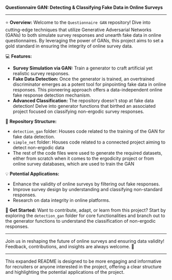 **Questionnaire GAN: Detecting & Classifying Fake Data in Online Surveys**

---

:star: **Overview:**
Welcome to the `Questionnaire GAN` repository! Dive into cutting-edge techniques that utilize Generative Adversarial Networks (GANs) to both simulate survey responses and unearth fake data in online questionnaires. By leveraging the power of GANs, this project aims to set a gold standard in ensuring the integrity of online survey data.

:computer: **Features:**

- **Survey Simulation via GAN:** Train a generator to craft artificial yet realistic survey responses.
- **Fake Data Detection:** Once the generator is trained, an overtrained discriminator emerges as a potent tool for pinpointing fake data in online responses. This pioneering approach offers a data-independent online fake response detection mechanism.
- **Advanced Classification:** The repository doesn't stop at fake data detection! Delve into generator functions that birthed an associated project focused on classifying non-ergodic survey responses.

:file_folder: **Repository Structure:**

- `detection_gan` folder: Houses code related to the training of the GAN for fake data detection.
- `simple_net` folder: Houses code related to a connected project aiming to detect non-ergodic data
- The rest of the code files were used to generate the required datasets, either from scratch when it comes to the ergodicity project or from online survey databases, which are used to train the GAN

:bulb: **Potential Applications:**

- Enhance the validity of online surveys by filtering out fake responses.
- Improve survey design by understanding and classifying non-standard responses.
- Research on data integrity in online platforms.

:wrench: **Get Started:**
Want to contribute, adapt, or learn from this project? Start by exploring the `detection_gan` folder for core functionalities and branch out to the generator functions to understand the classification of non-ergodic responses.

---

Join us in reshaping the future of online surveys and ensuring data validity! Feedback, contributions, and insights are always welcome. :rocket:

--- 

This expanded README is designed to be more engaging and informative for recruiters or anyone interested in the project, offering a clear structure and highlighting the potential applications of the project.
